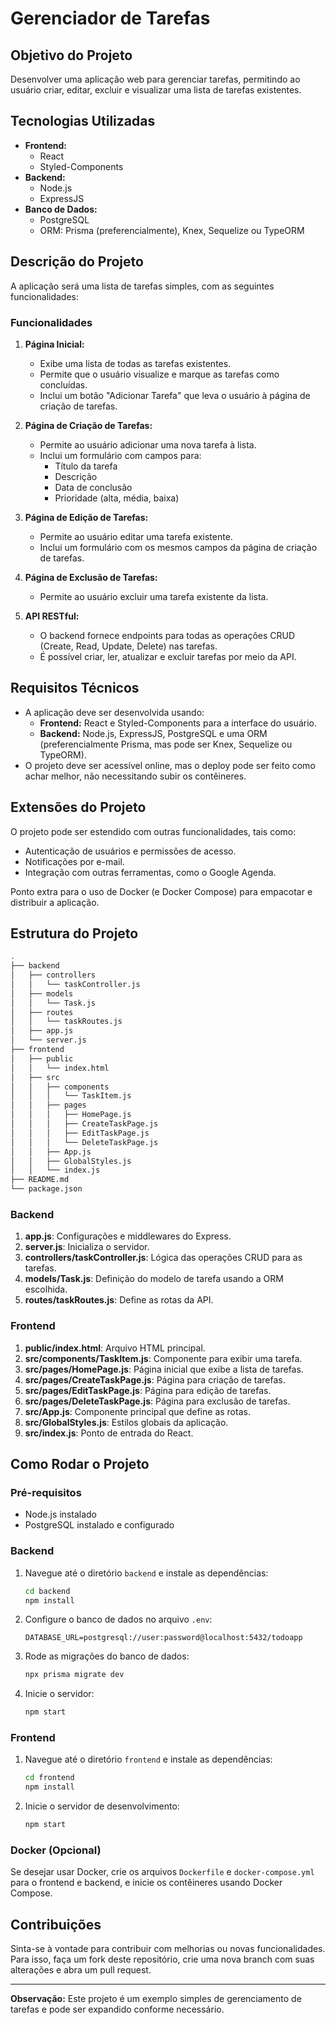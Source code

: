 # Gerenciador de Tarefas

## Objetivo do Projeto

Desenvolver uma aplicação web para gerenciar tarefas, permitindo ao usuário criar, editar, excluir e visualizar uma lista de tarefas existentes.

## Tecnologias Utilizadas

- **Frontend:**
  - React
  - Styled-Components
- **Backend:**
  - Node.js
  - ExpressJS
- **Banco de Dados:**
  - PostgreSQL
  - ORM: Prisma (preferencialmente), Knex, Sequelize ou TypeORM

## Descrição do Projeto

A aplicação será uma lista de tarefas simples, com as seguintes funcionalidades:

### Funcionalidades

1. **Página Inicial:**
   - Exibe uma lista de todas as tarefas existentes.
   - Permite que o usuário visualize e marque as tarefas como concluídas.
   - Inclui um botão "Adicionar Tarefa" que leva o usuário à página de criação de tarefas.

2. **Página de Criação de Tarefas:**
   - Permite ao usuário adicionar uma nova tarefa à lista.
   - Inclui um formulário com campos para:
     - Título da tarefa
     - Descrição
     - Data de conclusão
     - Prioridade (alta, média, baixa)

3. **Página de Edição de Tarefas:**
   - Permite ao usuário editar uma tarefa existente.
   - Inclui um formulário com os mesmos campos da página de criação de tarefas.

4. **Página de Exclusão de Tarefas:**
   - Permite ao usuário excluir uma tarefa existente da lista.

5. **API RESTful:**
   - O backend fornece endpoints para todas as operações CRUD (Create, Read, Update, Delete) nas tarefas.
   - É possível criar, ler, atualizar e excluir tarefas por meio da API.

## Requisitos Técnicos

- A aplicação deve ser desenvolvida usando:
  - **Frontend:** React e Styled-Components para a interface do usuário.
  - **Backend:** Node.js, ExpressJS, PostgreSQL e uma ORM (preferencialmente Prisma, mas pode ser Knex, Sequelize ou TypeORM).
- O projeto deve ser acessível online, mas o deploy pode ser feito como achar melhor, não necessitando subir os contêineres.

## Extensões do Projeto

O projeto pode ser estendido com outras funcionalidades, tais como:
- Autenticação de usuários e permissões de acesso.
- Notificações por e-mail.
- Integração com outras ferramentas, como o Google Agenda.

Ponto extra para o uso de Docker (e Docker Compose) para empacotar e distribuir a aplicação.

## Estrutura do Projeto

```bash
.
├── backend
│   ├── controllers
│   │   └── taskController.js
│   ├── models
│   │   └── Task.js
│   ├── routes
│   │   └── taskRoutes.js
│   ├── app.js
│   └── server.js
├── frontend
│   ├── public
│   │   └── index.html
│   ├── src
│   │   ├── components
│   │   │   └── TaskItem.js
│   │   ├── pages
│   │   │   ├── HomePage.js
│   │   │   ├── CreateTaskPage.js
│   │   │   ├── EditTaskPage.js
│   │   │   └── DeleteTaskPage.js
│   │   ├── App.js
│   │   ├── GlobalStyles.js
│   │   └── index.js
├── README.md
└── package.json
```

### Backend

1. **app.js**: Configurações e middlewares do Express.
2. **server.js**: Inicializa o servidor.
3. **controllers/taskController.js**: Lógica das operações CRUD para as tarefas.
4. **models/Task.js**: Definição do modelo de tarefa usando a ORM escolhida.
5. **routes/taskRoutes.js**: Define as rotas da API.

### Frontend

1. **public/index.html**: Arquivo HTML principal.
2. **src/components/TaskItem.js**: Componente para exibir uma tarefa.
3. **src/pages/HomePage.js**: Página inicial que exibe a lista de tarefas.
4. **src/pages/CreateTaskPage.js**: Página para criação de tarefas.
5. **src/pages/EditTaskPage.js**: Página para edição de tarefas.
6. **src/pages/DeleteTaskPage.js**: Página para exclusão de tarefas.
7. **src/App.js**: Componente principal que define as rotas.
8. **src/GlobalStyles.js**: Estilos globais da aplicação.
9. **src/index.js**: Ponto de entrada do React.

## Como Rodar o Projeto

### Pré-requisitos

- Node.js instalado
- PostgreSQL instalado e configurado

### Backend

1. Navegue até o diretório `backend` e instale as dependências:
   ```bash
   cd backend
   npm install
   ```
2. Configure o banco de dados no arquivo `.env`:
   ```env
   DATABASE_URL=postgresql://user:password@localhost:5432/todoapp
   ```
3. Rode as migrações do banco de dados:
   ```bash
   npx prisma migrate dev
   ```
4. Inicie o servidor:
   ```bash
   npm start
   ```

### Frontend

1. Navegue até o diretório `frontend` e instale as dependências:
   ```bash
   cd frontend
   npm install
   ```
2. Inicie o servidor de desenvolvimento:
   ```bash
   npm start
   ```

### Docker (Opcional)

Se desejar usar Docker, crie os arquivos `Dockerfile` e `docker-compose.yml` para o frontend e backend, e inicie os contêineres usando Docker Compose.

## Contribuições

Sinta-se à vontade para contribuir com melhorias ou novas funcionalidades. Para isso, faça um fork deste repositório, crie uma nova branch com suas alterações e abra um pull request.

---

**Observação:** Este projeto é um exemplo simples de gerenciamento de tarefas e pode ser expandido conforme necessário.